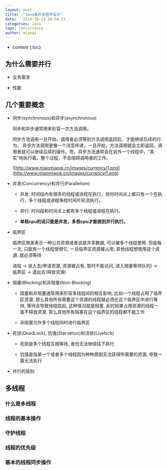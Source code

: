 ```yaml
---
layout: post
title:  "Java高并发程序设计"
date:   2018-10-13 10:58:21
categories: Java
tags: Concurrency
author: miaoqi
---
```


* content
{:toc}
            
## 为什么需要并行

* 业务需求

* 性能


## 几个重要概念

* 同步(synchronous)和异步(asynchronous)

    同步和异步通常用来形容一次方法调用。

    同步方法调用一旦开始，调用者必须等到方法调用返回后，才能继续后续的行为。
    异步方法调用更像一个消息传递，一旦开始，方法调用就会立即返回，调用者就可以继续后续的操作。而，异步方法通常会在另外一个线程中，“真实”地执行着。整个过程，不会阻碍调用者的工作。

    ![http://www.miaomiaoqi.cn/images/currency/1.png](http://www.miaomiaoqi.cn/images/currency/1.png)

* 并发(Concurrency)和并行(Parallelism)

    * 并发: 时间段内有很多的线程或进程在执行，但何时间点上都只有一个在执行，多个线程或进程争抢时间片轮流执行。

    * 并行: 时间段和时间点上都有多个线程或进程在执行。
    
    * **单核cpu的话只能是并发，多核cpu才能做到并行执行。**

* 临界区

    临界区用来表示一种公共资源或者说是共享数据, 可以被多个线程使用. 但是每一次, 只能有一个线程使用它, 一旦临界区资源被占用, 其他线程想使用这个资源, 就必须等待

    进程 -> 进入去(申请资源, 资源被占有, 暂时不能访问, 进入阻塞等待队列) -> 临界区 -> 退出去(释放资源)

* 阻塞(Blocking)和非阻塞(Non-Blocking)

    * 阻塞和非阻塞通常用来形容多线程间的相互影响, 比如一个线程占用了临界区资源, 那么其他所有需要这个资源的线程就必须在这个临界区中进行等待, 等待会导致线程挂起, 这种情况就是阻塞. 此时如果占用资源的线程一直不释放资源, 那么其他所有阻塞在这个临界区的线程都不能工作

    * 非阻塞允许多个线程同时进行临界区

* 死锁(DeadLock), 饥饿(Starvation)和活锁(Livelock)

    * 死锁是多个线程互相等待, 谁也无法继续往下执行

    * 饥饿是指某一个或者多个线程因为种种原因无法获得所需要的资源, 导致一直无法执行

* 并行的级别

## 多线程

### 什么是多线程

### 线程的基本操作

### 守护线程

### 线程的优先级

### 基本的线程同步操作
    
    
